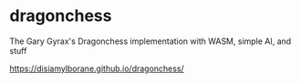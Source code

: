 # dragonchess
The Gary Gyrax's Dragonchess implementation with WASM, simple AI, and stuff

https://disiamylborane.github.io/dragonchess/
